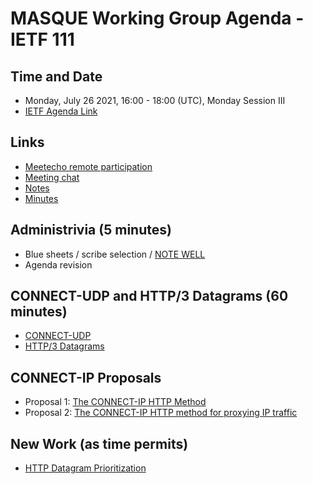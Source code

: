 # MASQUE Working Group Agenda - IETF 111

## Time and Date

* Monday, July 26 2021, 16:00 - 18:00 (UTC), Monday Session III
* [IETF Agenda Link](https://datatracker.ietf.org/meeting/111/agenda/?show=masque)

## Links

* [Meetecho remote participation](https://meetings.conf.meetecho.com/ietf111/?group=masque&short=&item=1)
* [Meeting chat](xmpp:masque@jabber.ietf.org?join) 
* [Notes](https://codimd.ietf.org/notes-ietf-111-masque) 
* [Minutes](https://datatracker.ietf.org/doc/minutes-111-masque/)

## Administrivia (5 minutes)

* Blue sheets / scribe selection / [NOTE WELL](https://www.ietf.org/about/note-well.html) 
* Agenda revision

## CONNECT-UDP and HTTP/3 Datagrams (60 minutes)

- [CONNECT-UDP](https://datatracker.ietf.org/doc/draft-ietf-masque-connect-udp/)
- [HTTP/3 Datagrams](https://datatracker.ietf.org/doc/draft-ietf-masque-h3-datagram/)

## CONNECT-IP Proposals

- Proposal 1: [The CONNECT-IP HTTP Method](https://datatracker.ietf.org/doc/draft-cms-masque-connect-ip/)
- Proposal 2: [The CONNECT-IP HTTP method for proxying IP traffic](https://datatracker.ietf.org/doc/draft-kuehlewind-masque-connect-ip/)

## New Work (as time permits)

- [HTTP Datagram Prioritization](https://datatracker.ietf.org/doc/draft-pardue-masque-dgram-priority/)
